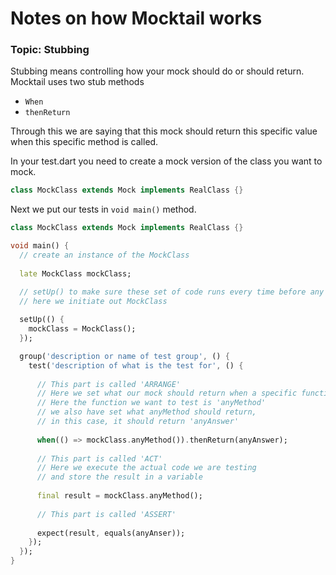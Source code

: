 # Notes on how Mocktail works

### Topic: Stubbing

Stubbing means controlling how your mock should do or should return.<br>
Mocktail uses two stub methods

- `When`
- `thenReturn`
  <br>

<p>Through this we are saying that this mock should return this specific value when 
this specific method is called.
</p>

<p>In your test.dart you need to create a mock version of the class you want to mock.</p>

```dart
class MockClass extends Mock implements RealClass {}
```
Next we put our tests in `void main()` method.

```dart
class MockClass extends Mock implements RealClass {}

void main() {
  // create an instance of the MockClass
  
  late MockClass mockClass;

  // setUp() to make sure these set of code runs every time before any test
  // here we initiate out MockClass
  
  setUp(() {
    mockClass = MockClass();
  });

  group('description or name of test group', () {
    test('description of what is the test for', () {
      
      // This part is called 'ARRANGE'
      // Here we set what our mock should return when a specific function gets called
      // Here the function we want to test is 'anyMethod'
      // we also have set what anyMethod should return,
      // in this case, it should return 'anyAnswer'
      
      when(() => mockClass.anyMethod()).thenReturn(anyAnswer);
      
      // This part is called 'ACT'
      // Here we execute the actual code we are testing
      // and store the result in a variable
      
      final result = mockClass.anyMethod();
      
      // This part is called 'ASSERT'
      
      expect(result, equals(anyAnser));
    });
  });
}
```

